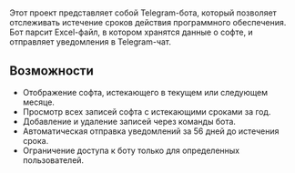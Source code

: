 #
Этот проект представляет собой Telegram-бота, который позволяет отслеживать истечение сроков действия программного обеспечения. Бот парсит Excel-файл, в котором хранятся данные о софте, и отправляет уведомления в Telegram-чат.

## Возможности
- Отображение софта, истекающего в текущем или следующем месяце.
- Просмотр всех записей софта с истекающими сроками за год.
- Добавление и удаление записей через команды бота.
- Автоматическая отправка уведомлений за 56 дней до истечения срока.
- Ограничение доступа к боту только для определенных пользователей.

  
